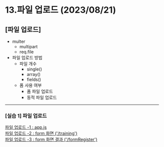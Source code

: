 # 13.파일 업로드 (2023/08/21)

## [파일 업로드]

- multer
  - multipart
  - req.file
- 파일 업로드 방법
  - 파일 개수
    - single()
    - array()
    - fields()
  - 폼 사용 여부
    - 폼 파일 업로드
    - 동적 파일 업로드

---
### \[실습 1] 파일 업로드

[파일 업로드 -1 : app.js](./app.js) <br>
[파일 업로드 -2 : form 화면 ('/training')](./views/training.ejs) <br>
[파일 업로드 -3 : form 화면 결과 ('/formRegister')](./views/formResult.ejs) <br>